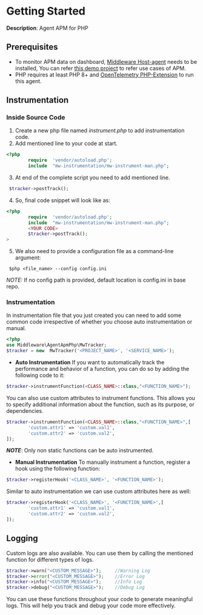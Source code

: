 
# Getting Started
**Description**: Agent APM for PHP

## Prerequisites
* To monitor APM data on dashboard, [Middleware Host-agent](https://docs.middleware.io/docs/getting-started) needs to be installed, You can refer [this demo project](https://github.com/middleware-labs/demo-apm/tree/master/php) to refer use cases of APM.
* PHP requires at least PHP 8+ and [OpenTelemetry PHP-Extension](https://opentelemetry.io/docs/instrumentation/php/automatic/#setup ) to run this agent.
 
## Instrumentation

### Inside Source Code
1. Create a new php file named *instrument.php* to add instrumentation code.
2. Add mentioned line to your code at start.
```php
<?php
		require  'vendor/autoload.php';
		include  "mw-instrumentation/mw-instrument-man.php";
```
3. At end of the complete script you need to add mentioned line.
```php
 $tracker->postTrack();
```
4. So, final code snippet will look like as:
```php
<?php
		require  'vendor/autoload.php';
		include  "mw-instrumentation/mw-instrument-man.php";
		<YOUR CODE>
		$tracker->postTrack();
>
```
5. We also need to provide a configuration file as a command-line argument:
```shell
 $php <file_name> --config config.ini 
```
_NOTE:_ If no config path is provided, default location is config.ini in base repo.

### Instrumentation
In instrumentation file that you just created you can need to add some common code irrespective of whether you choose auto instrumentation or manual.
```php
<?php
use Middleware\AgentApmPhp\MwTracker;
$tracker = new  MwTracker('<PROJECT_NAME>', '<SERVICE_NAME>');
```
- **Auto Instrumentation**
If you want to automatically track the performance and behavior of a function, you can do so by adding the following code to it:
```php
$tracker->instrumentFunction(<CLASS_NAME>::class,"<FUNCTION_NAME>");
```
You can also use custom attributes to instrument functions. This allows you to specify additional information about the function, such as its purpose, or dependencies.
```php
$tracker->instrumentFunction(<CLASS_NAME>::class,"<FUNCTION_NAME>",[
		'custom.attr1' => 'custom.val1',
		'custom.attr2' => 'custom.val2',
]);
```
***NOTE***: Only non static functions can be auto instrumented. 

- **Manual Instrumentation**
To manually instrument a function, register a hook using the following function:
```php
$tracker->registerHook('<CLASS_NAME>', '<FUNCTION_NAME>');
```
Similar to auto instrumentation we can use custom attributes here as well:
```php
$tracker->registerHook('<CLASS_NAME>', '<FUNCTION_NAME>',[
		'custom.attr1' => 'custom.val1',
		'custom.attr2' => 'custom.val2',
]);
```
## Logging
Custom logs are also available. You can use them by calling the mentioned function for different types of logs.
```php
$tracker->warn("<CUSTOM_MESSAGE>"); 	//Warning Log
$tracker->error("<CUSTOM_MESSAGE>"); 	//Error Log
$tracker->info("<CUSTOM_MESSAGE>"); 	//Info Log
$tracker->debug("<CUSTOM_MESSAGE>"); 	//Debug Log
```
You can use these functions throughout your code to generate meaningful logs. This will help you track and debug your code more effectively.

